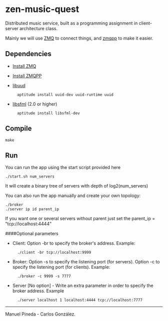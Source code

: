 zen-music-quest
===============


Distributed music service, built as a programming assignment in client-server architecture class.

Mainly we will use [ZMQ](http://zeromq.org/) to connect things, and [zmqpp](https://github.com/zeromq/zmqpp) to make it easier.

## Dependencies
- [Install ZMQ](http://zeromq.org/intro:get-the-software)
- [Install ZMQPP](https://github.com/zeromq/zmqpp)
- [libuud](http://linux.die.net/man/3/libuuid)


        aptitude install uuid-dev uuid-runtime uuid
- [libsfml](http://www.sfml-dev.org/) (2.0 or higher)

        aptitude install libsfml-dev

## Compile

    make

## Run
You can run the app using the start script provided here

    ./start.sh num_servers

It will create a binary tree of servers with depth of log2(num_servers)

You can also run the app manually and create your own topology:

    ./broker
    ./server ip id parent_ip

If you want one or several servers without parent just set the parent_ip = "tcp://localhost:4444"

####Optional parameters

- Client:
    Option -br to specify the broker's address. Example:

        ./client -br tcp://localhost:9999

- Broker:
    Option -s to specify the listening port (for servers).
    Option -c to specify the listening port (for clients).
    Example:

        ./broker -c 9999 -s 7777

- Server
    [No option] - Write an extra parameter in order to specify the broker address.
    Example

        ./server localhost 1 localhost:4444 tcp://localhost:7777

___________
Manuel Pineda - Carlos González.
